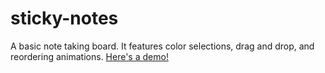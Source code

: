 # sticky-notes
A basic note taking board.
It features color selections, drag and drop, and reordering animations. 
[Here's a demo!](https://www.benbowers.net/sticky-notes/index.html)

